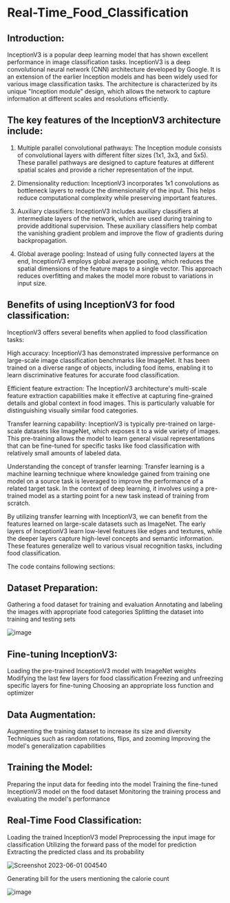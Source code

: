 # Real-Time_Food_Classification

## Introduction:

InceptionV3 is a popular deep learning model that has shown excellent performance in image classification tasks. InceptionV3 is a deep convolutional neural network (CNN) architecture developed by Google. It is an extension of the earlier Inception models and has been widely used for various image classification tasks. The architecture is characterized by its unique "Inception module" design, which allows the network to capture information at different scales and resolutions efficiently.

## The key features of the InceptionV3 architecture include:

1. Multiple parallel convolutional pathways: The Inception module consists of convolutional layers with different filter sizes (1x1, 3x3, and 5x5). These parallel pathways are designed to capture features at different spatial scales and provide a richer representation of the input.

2. Dimensionality reduction: InceptionV3 incorporates 1x1 convolutions as bottleneck layers to reduce the dimensionality of the input. This helps reduce computational complexity while preserving important features.

3. Auxiliary classifiers: InceptionV3 includes auxiliary classifiers at intermediate layers of the network, which are used during training to provide additional supervision. These auxiliary classifiers help combat the vanishing gradient problem and improve the flow of gradients during backpropagation.

4. Global average pooling: Instead of using fully connected layers at the end, InceptionV3 employs global average pooling, which reduces the spatial dimensions of the feature maps to a single vector. This approach reduces overfitting and makes the model more robust to variations in input size.

## Benefits of using InceptionV3 for food classification:

InceptionV3 offers several benefits when applied to food classification tasks:

High accuracy: InceptionV3 has demonstrated impressive performance on large-scale image classification benchmarks like ImageNet. It has been trained on a diverse range of objects, including food items, enabling it to learn discriminative features for accurate food classification.

Efficient feature extraction: The InceptionV3 architecture's multi-scale feature extraction capabilities make it effective at capturing fine-grained details and global context in food images. This is particularly valuable for distinguishing visually similar food categories.

Transfer learning capability: InceptionV3 is typically pre-trained on large-scale datasets like ImageNet, which exposes it to a wide variety of images. This pre-training allows the model to learn general visual representations that can be fine-tuned for specific tasks like food classification with relatively small amounts of labeled data.

Understanding the concept of transfer learning:
Transfer learning is a machine learning technique where knowledge gained from training one model on a source task is leveraged to improve the performance of a related target task. In the context of deep learning, it involves using a pre-trained model as a starting point for a new task instead of training from scratch.

By utilizing transfer learning with InceptionV3, we can benefit from the features learned on large-scale datasets such as ImageNet. The early layers of InceptionV3 learn low-level features like edges and textures, while the deeper layers capture high-level concepts and semantic information. These features generalize well to various visual recognition tasks, including food classification.

The code contains following sections:

## Dataset Preparation:

Gathering a food dataset for training and evaluation
Annotating and labeling the images with appropriate food categories
Splitting the dataset into training and testing sets

![image](https://github.com/eshagawate/Real-Time_Food_Classification/assets/115074194/c2a5e180-fdec-4dc2-b4ce-0defbce54bba)

## Fine-tuning InceptionV3:

Loading the pre-trained InceptionV3 model with ImageNet weights
Modifying the last few layers for food classification
Freezing and unfreezing specific layers for fine-tuning
Choosing an appropriate loss function and optimizer

## Data Augmentation:

Augmenting the training dataset to increase its size and diversity
Techniques such as random rotations, flips, and zooming
Improving the model's generalization capabilities

## Training the Model:

Preparing the input data for feeding into the model
Training the fine-tuned InceptionV3 model on the food dataset
Monitoring the training process and evaluating the model's performance

## Real-Time Food Classification:

Loading the trained InceptionV3 model
Preprocessing the input image for classification
Utilizing the forward pass of the model for prediction
Extracting the predicted class and its probability

![Screenshot 2023-06-01 004540](https://github.com/eshagawate/Real-Time_Food_Classification/assets/115074194/d0456f0a-7cdf-4ae1-9afe-95d5017e501c)

Generating bill for the users mentioning the calorie count

![image](https://github.com/eshagawate/Real-Time_Food_Classification/assets/115074194/78f3c524-da40-4780-9f15-fa83c7216a16)


